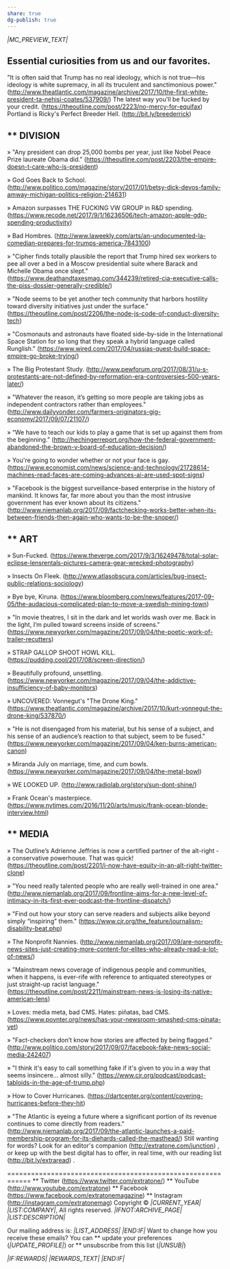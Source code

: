 ```yaml
---
share: true
dg-publish: true
---
```

*|MC_PREVIEW_TEXT|*

Essential curiosities from us and our favorites.
------------------------------------------------------------
"It is often said that Trump has no real ideology, which is not true—his ideology is white supremacy, in all its truculent and sanctimonious power." (http://www.theatlantic.com/magazine/archive/2017/10/the-first-white-president-ta-nehisi-coates/537909/)
The latest way you'll be fucked by your credit. (https://theoutline.com/post/2223/no-mercy-for-equifax)
Portland is Ricky's Perfect Breeder Hell. (http://bit.ly/breederrick)


** DIVISION
------------------------------------------------------------
» "Any president can drop 25,000 bombs per year, just like Nobel Peace Prize laureate Obama did." (https://theoutline.com/post/2203/the-empire-doesn-t-care-who-is-president)

» God Goes Back to School. (http://www.politico.com/magazine/story/2017/01/betsy-dick-devos-family-amway-michigan-politics-religion-214631)

» Amazon surpasses THE FUCKING VW GROUP in R&D spending. (https://www.recode.net/2017/9/1/16236506/tech-amazon-apple-gdp-spending-productivity)

» Bad Hombres. (http://www.laweekly.com/arts/an-undocumented-la-comedian-prepares-for-trumps-america-7843100)

» "Cipher finds totally plausible the report that Trump hired sex workers to pee all over a bed in a Moscow presidential suite where Barack and Michelle Obama once slept." (https://www.deathandtaxesmag.com/344239/retired-cia-executive-calls-the-piss-dossier-generally-credible/)

» "Node seems to be yet another tech community that harbors hostility toward diversity initiatives just under the surface." (https://theoutline.com/post/2206/the-node-js-code-of-conduct-diversity-tech)

» "Cosmonauts and astronauts have floated side-by-side in the International Space Station for so long that they speak a hybrid language called Runglish." (https://www.wired.com/2017/04/russias-quest-build-space-empire-go-broke-trying/)

» The Big Protestant Study. (http://www.pewforum.org/2017/08/31/u-s-protestants-are-not-defined-by-reformation-era-controversies-500-years-later/)

» "Whatever the reason, it’s getting so more people are taking jobs as independent contractors rather than employees." (http://www.dailyyonder.com/farmers-originators-gig-economy/2017/09/07/21107/)

» “We have to teach our kids to play a game that is set up against them from the beginning.” (http://hechingerreport.org/how-the-federal-government-abandoned-the-brown-v-board-of-education-decision/)

» You're going to wonder whether or not your face is gay. (https://www.economist.com/news/science-and-technology/21728614-machines-read-faces-are-coming-advances-ai-are-used-spot-signs)

» "Facebook is the biggest surveillance-based enterprise in the history of mankind. It knows far, far more about you than the most intrusive government has ever known about its citizens." (http://www.niemanlab.org/2017/09/factchecking-works-better-when-its-between-friends-then-again-who-wants-to-be-the-snoper/)


** ART
------------------------------------------------------------
» Sun-Fucked. (https://www.theverge.com/2017/9/3/16249478/total-solar-eclipse-lensrentals-pictures-camera-gear-wrecked-photography)

» Insects On Fleek. (http://www.atlasobscura.com/articles/bug-insect-public-relations-sociology)

» Bye bye, Kiruna. (https://www.bloomberg.com/news/features/2017-09-05/the-audacious-complicated-plan-to-move-a-swedish-mining-town)

» "In movie theatres, I sit in the dark and let worlds wash over me. Back in the light, I’m pulled toward screens inside of screens." (https://www.newyorker.com/magazine/2017/09/04/the-poetic-work-of-trailer-recutters)

» STRAP GALLOP SHOOT HOWL KILL. (https://pudding.cool/2017/08/screen-direction/)

» Beautifully profound, unsettling. (https://www.newyorker.com/magazine/2017/09/04/the-addictive-insufficiency-of-baby-monitors)

» UNCOVERED: Vonnegut's "The Drone King." (https://www.theatlantic.com/magazine/archive/2017/10/kurt-vonnegut-the-drone-king/537870/)

» "He is not disengaged from his material, but his sense of a subject, and his sense of an audience’s reaction to that subject, seem to be fused." (https://www.newyorker.com/magazine/2017/09/04/ken-burns-american-canon)

» Miranda July on marriage, time, and cum bowls. (https://www.newyorker.com/magazine/2017/09/04/the-metal-bowl)

» WE LOOKED UP. (http://www.radiolab.org/story/sun-dont-shine/)

» Frank Ocean's masterpiece. (https://www.nytimes.com/2016/11/20/arts/music/frank-ocean-blonde-interview.html)


** MEDIA
------------------------------------------------------------
» The Outline’s Adrienne Jeffries is now a certified partner of the alt-right - a conservative powerhouse. That was quick! (https://theoutline.com/post/2201/i-now-have-equity-in-an-alt-right-twitter-clone)

» "You need really talented people who are really well-trained in one area." (http://www.niemanlab.org/2017/09/frontline-aims-for-a-new-level-of-intimacy-in-its-first-ever-podcast-the-frontline-dispatch/)

» "Find out how your story can serve readers and subjects alike beyond simply “inspiring” them." (https://www.cjr.org/the_feature/journalism-disability-beat.php)

» The Nonprofit Nannies. (http://www.niemanlab.org/2017/09/are-nonprofit-news-sites-just-creating-more-content-for-elites-who-already-read-a-lot-of-news/)

» "Mainstream news coverage of indigenous people and communities, when it happens, is ever-rife with reference to antiquated stereotypes or just straight-up racist language." (https://theoutline.com/post/2211/mainstream-news-is-losing-its-native-american-lens)

» Loves: media meta, bad CMS. Hates: piñatas, bad CMS. (https://www.poynter.org/news/has-your-newsroom-smashed-cms-pinata-yet)

» "Fact-checkers don’t know how stories are affected by being flagged." (http://www.politico.com/story/2017/09/07/facebook-fake-news-social-media-242407)

» "I think it's easy to call something fake if it's given to you in a way that seems insincere... almost silly." (https://www.cjr.org/podcast/podcast-tabloids-in-the-age-of-trump.php)

» How to Cover Hurricanes. (https://dartcenter.org/content/covering-hurricanes-before-they-hit)

» "The Atlantic is eyeing a future where a significant portion of its revenue continues to come directly from readers." (http://www.niemanlab.org/2017/09/the-atlantic-launches-a-paid-membership-program-for-its-diehards-called-the-masthead/)
Still wanting for words?
Look for an editor's companion (http://extratone.com/junction) ,
or keep up with the best
digital has to offer,
in real time,
with our reading list (http://bit.ly/extraread) .

============================================================
** Twitter (https://www.twitter.com/extratone/)
** YouTube (http://www.youtube.com/extratone)
** Facebook (https://www.facebook.com/extratonemagazine)
** Instagram (http://instagram.com/extratonemag)
Copyright © *|CURRENT_YEAR|* *|LIST:COMPANY|*, All rights reserved.
*|IFNOT:ARCHIVE_PAGE|* *|LIST:DESCRIPTION|*

Our mailing address is:
*|LIST_ADDRESS|* *|END:IF|*
Want to change how you receive these emails?
You can ** update your preferences (*|UPDATE_PROFILE|*)
or ** unsubscribe from this list (*|UNSUB|*)

*|IF:REWARDS|* *|REWARDS_TEXT|* *|END:IF|*